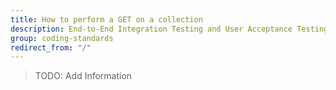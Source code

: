 ```yaml
---
title: How to perform a GET on a collection
description: End-to-End Integration Testing and User Acceptance Testing
group: coding-standards
redirect_from: "/"
---
```


> TODO: Add Information